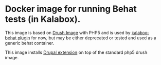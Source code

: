 Docker image for running Behat tests (in Kalabox).
============

This image is based on [Drush Image](https://hub.docker.com/r/drush/drush/) with PHP5 and is used by [kalabox-behat plugin](https://github.com/leevh/kalabox-behat) for now, but may be either deprecated or tested and used as a generic behat container. 

This image installs [Drupal extension](https://packagist.org/packages/drupal/drupal-extension) on top of the standard php5 drush image.
